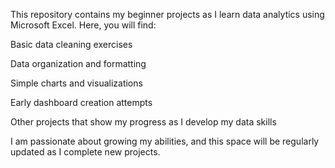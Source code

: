 This repository contains my beginner projects as I learn data analytics using Microsoft Excel. Here, you will find:

Basic data cleaning exercises

Data organization and formatting

Simple charts and visualizations

Early dashboard creation attempts

Other projects that show my progress as I develop my data skills

I am passionate about growing my abilities, and this space will be regularly updated as I complete new projects.
